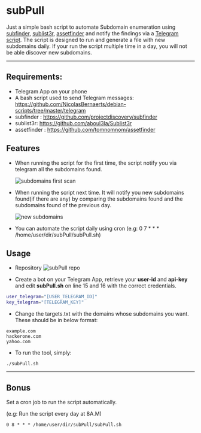 # subPull

Just a simple bash script to automate Subdomain enumeration using [subfinder](https://github.com/projectdiscovery/subfinder), [sublist3r](https://github.com/projectdiscovery/subfinder), [assetfinder](https://github.com/tomnomnom/assetfinder) and notify the findings via a [Telegram script](https://github.com/NicolasBernaerts/debian-scripts/tree/master/telegram).
The script is designed to run and generate a file with new subdomains daily. If your run the script multiple time in a day, you will not be able discover new subdomains.

---

## Requirements:

* Telegram App on your phone
* A bash script used to send Telegram messages: https://github.com/NicolasBernaerts/debian-scripts/tree/master/telegram
* subfinder : https://github.com/projectdiscovery/subfinder
* sublist3r: https://github.com/aboul3la/Sublist3r
* assetfinder : https://github.com/tomnomnom/assetfinder


## Features

* When running the script for the first time, the script notify you via telegram all the subdomains found.

    ![subdomains first scan](https://i.ibb.co/BL6G51T/Whats-App-Image-2021-05-18-at-3-16-03-PM-1.jpg)


* When running the script next time. It will notify you new subdomains found(if there are any) by comparing the subdomains found and the subdomains found of the previous day.

    ![new subdomains](https://i.ibb.co/TwfDtF9/new-s.jpg)

    

* You can automate the script daily using cron (e.g: 0 7 * * * /home/user/dir/subPull/subPull.sh)

## Usage

* Repository ![subPull repo](https://i.ibb.co/6snyTY6/subPull.png)

* Create a bot on your Telegram App, retrieve your **user-id** and **api-key** and edit **subPull.sh** on line 15 and 16 with the correct credentials.
```bash
user_telegram="[USER_TELEGRAM_ID]"
key_telegram="[TELEGRAM_KEY]"
```

* Change the targets.txt with the domains whose subdomains you want. These should be in below format:
```
example.com
hackerone.com
yahoo.com
```
* To run the tool, simply:
```
./subPull.sh
```
---
## Bonus

Set a cron job to run the script automatically.

(e.g: Run the script every day at 8A.M)
```
0 8 * * * /home/user/dir/subPull/subPull.sh
```
